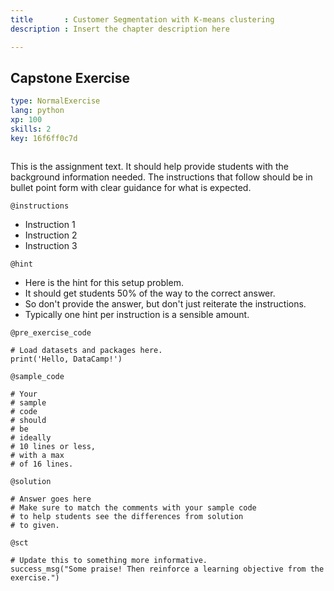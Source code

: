 ```yaml
---
title       : Customer Segmentation with K-means clustering
description : Insert the chapter description here

---
```

## Capstone Exercise

```yaml
type: NormalExercise
lang: python
xp: 100
skills: 2
key: 16f6ff0c7d



```

This is the assignment text. It should help provide students with the background information needed.
The instructions that follow should be in bullet point form with clear guidance for what is expected.

`@instructions`
- Instruction 1
- Instruction 2
- Instruction 3

`@hint`
- Here is the hint for this setup problem. 
- It should get students 50% of the way to the correct answer.
- So don't provide the answer, but don't just reiterate the instructions.
- Typically one hint per instruction is a sensible amount.

`@pre_exercise_code`
```{python}
# Load datasets and packages here.
print('Hello, DataCamp!')
```
`@sample_code`
```{python}
# Your
# sample
# code
# should
# be
# ideally
# 10 lines or less,
# with a max
# of 16 lines.
```
`@solution`
```{python}
# Answer goes here
# Make sure to match the comments with your sample code
# to help students see the differences from solution
# to given.
```
`@sct`
```{python}
# Update this to something more informative.
success_msg("Some praise! Then reinforce a learning objective from the exercise.")
```




